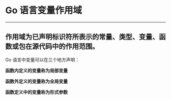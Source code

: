 # Go 语言变量作用域

---
## 作用域为已声明标识符所表示的常量、类型、变量、函数或包在源代码中的作用范围。

Go 语言中变量可以在三个地方声明：

**函数内定义的变量称为局部变量**

**函数外定义的变量称为全局变量**

**函数定义中的变量称为形式参数**